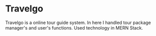 # Travelgo
Travelgo is a online tour guide system. In here I handled tour package manager's and user's functions. Used technology in MERN Stack.
